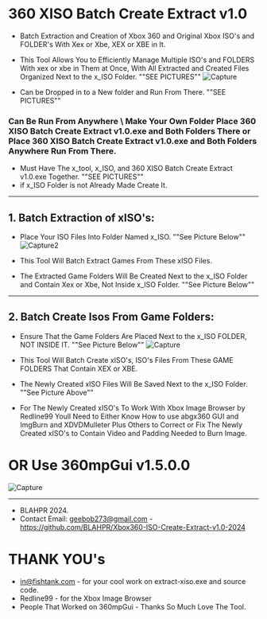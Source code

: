 # 360 XISO Batch Create Extract v1.0
* Batch Extraction and Creation of Xbox 360 and Original Xbox ISO's and FOLDER's With Xex or Xbe, XEX or XBE in It.
* This Tool Allows You to Efficiently Manage Multiple ISO's and FOLDERS With xex or xbe in Them at Once, With All Extracted and Created Files Organized Next to the x_ISO Folder. ""SEE PICTURES""
![Capture](https://github.com/user-attachments/assets/b03a169c-b525-475b-bcbe-fe7456b9e314)

* Can be Dropped in to a New folder and Run From There.  ""SEE PICTURES""
### Can Be Run From Anywhere \ Make Your Own Folder Place 360 XISO Batch Create Extract v1.0.exe and Both Folders There or Place 360 XISO Batch Create Extract v1.0.exe and Both Folders Anywhere Run From There. 
* Must Have The x_tool, x_ISO, and 360 XISO Batch Create Extract v1.0.exe Together. ""SEE PICTURES""
* if x_ISO Folder is not Already Made Create It. 
**********************************************************************
## 1. Batch Extraction of xISO's:

* Place Your ISO Files Into Folder Named x_ISO. ""See Picture Below""
![Capture2](https://github.com/user-attachments/assets/c20b4d13-027d-41d8-815f-e7710cf22db4)

* This Tool Will Batch Extract Games From These xISO Files.

* The Extracted Game Folders Will Be Created Next to the x_ISO Folder and Contain Xex or Xbe, Not Inside x_ISO Folder. ""See Picture Below""
**********************************************************************
## 2. Batch Create Isos From Game Folders:

* Ensure That the Game Folders Are Placed Next to the x_ISO FOLDER, NOT INSIDE IT. ""See Picture Below""
![Capture](https://github.com/user-attachments/assets/d5562ee2-2ff2-4c88-83d9-106d9193ad8d)

* This Tool Will Batch Create xISO's, ISO's Files From These GAME FOLDERS That Contain XEX or XBE.

* The Newly Created xISO Files Will Be Saved Next to the x_ISO Folder. ""See Picture Above""
* For The Newly Created xISO's To Work With Xbox Image Browser by Redline99 Youll Need to Either Know How to use abgx360 GUI and ImgBurn and XDVDMulleter Plus Others to Correct or Fix
  The Newly Created xISO's to Contain Video and Padding Needed to Burn Image.
# OR Use 360mpGui v1.5.0.0 
![Capture](https://github.com/user-attachments/assets/580f960c-3e68-47e9-9337-e2cfb0f3ef63) 

**********************************************************************
* BLAHPR 2024.
* Contact Email: geebob273@gmail.com - https://github.com/BLAHPR/Xbox360-ISO-Create-Extract-v1.0-2024

# THANK YOU's
* <in@fishtank.com> - for your cool work on extract-xiso.exe and source code.
* Redline99 - for the Xbox Image Browser
* People That Worked on 360mpGui - Thanks So Much Love The Tool.
